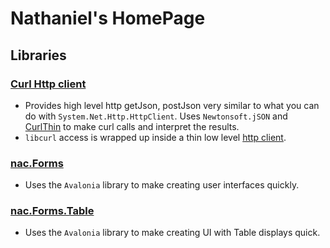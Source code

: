 # Nathaniel's HomePage

## Libraries

### [Curl Http client](https://github.com/NathanielACollier/dotnetLib_nac.CurlHttpClient)
+ Provides high level http getJson, postJson very similar to what you can do with `System.Net.Http.HttpClient`.  Uses `Newtonsoft.jSON` and [CurlThin](https://github.com/stil/CurlThin) to make curl calls and interpret the results.
+ `libcurl` access is wrapped up inside a thin low level [http client](https://github.com/NathanielACollier/dotnetLib_nac.CurlHttpClient.LowLevel).

### [nac.Forms](https://github.com/NathanielACollier/dotnetCoreAvaloniaNCForms)
+ Uses the `Avalonia` library to make creating user interfaces quickly.

### [nac.Forms.Table](https://github.com/NathanielACollier/dotnetLib_nac.Forms.Table)
+ Uses the `Avalonia` library to make creating UI with Table displays quick.
